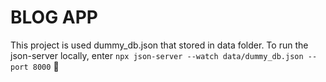 # BLOG APP

This project is used dummy_db.json that stored in data folder. To run the json-server locally, enter ```npx json-server --watch data/dummy_db.json --port 8000``` :rocket:

